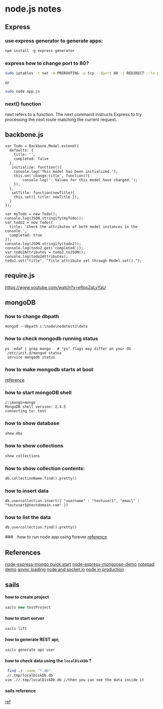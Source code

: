 # node.js notes

## Express

### use express generator to generate apps:
```javascript
npm install -g express-generator
```

### express how to change port to 80?

```bash
sudo iptables -t nat -A PREROUTING -p tcp --dport 80 -j REDIRECT --to-ports 3000
```

or 

```bash
sudo node app.js
```

### next() function

next refers to a function. The next command instructs Express to try processing the next route matching the current request.



## backbone.js


```
var Todo = Backbone.Model.extend({
  defaults: {
    title: '',
    completed: false
  },
   initialize: function(){
    console.log('This model has been initialized.');
    this.on('change:title', function(){
        console.log('- Values for this model have changed.');
    });
  },
   setTitle: function(newTitle){
    this.set({ title: newTitle });
  }
});

var myTodo = new Todo();
console.log(JSON.stringify(myTodo));
var todo2 = new Todo({
  title: 'Check the attributes of both model instances in the console.',
  completed: true
});
console.log(JSON.stringify(todo2));
console.log(todo2.get('completed'));
var todo2Attributes = todo2.toJSON();
console.log(todo2Attributes);
todo2.set("title", "Title attribute set through Model.set().");
```
## require.js
https://www.youtube.com/watch?v=eRqsZqLyYaU

## mongoDB

### how to change dbpath
```
mongod --dbpath c:\node\nodetest1\data
```

### how to check mongodb running status
```
ps -edaf | grep mongo   # "ps" flags may differ on your OS
 /etc/init.d/mongod status
 service mongodb status
```
### how to make mongodb starts at boot
[reference](http://askubuntu.com/questions/61503/how-to-start-mongodb-server-on-system-start)


### how to start mongoDB shell
```
c:\mongo>mongo
MongoDB shell version: 2.4.5
connecting to: test
```

### how to show database
```SQL
show dbs
```
### how to show collections
```SQL
show collections
```
### how to show collection contents:
```sql
db.collectionName.find().pretty()
```


### how to insert data
```
db.usercollection.insert({ "username" : "testuser1", "email" : "testuser1@testdomain.com" })
```

### how to list the data
```
db.usercollection.find().pretty()
```
###　how to run node app using forever
[reference](http://blog.nodejitsu.com/keep-a-nodejs-server-up-with-forever/)

## References
[node-express-mongo quick start](http://cwbuecheler.com/web/tutorials/2013/node-express-mongo/)
[node-express-mongoose-demo](https://github.com/madhums/node-express-mongoose-demo/)
[notepad demo](https://github.com/alexyoung/nodepad/blob/master/app.js)
[async loading](https://github.com/mjhea0/node-express-ajax-craigslist)
[node and socket.io](http://www.plhwin.com/2014/05/28/nodejs-socketio/)
[node in production](http://blog.carbonfive.com/2014/06/02/node-js-in-production/)


## sails

#### how to create project
```javascript
sails new testProject
```
#### how to start server
```javascript
sails lift
```
#### how to generate REST api;
```
sails generate api user
```
#### how to check data using the ```localDiskDb``` ?

```bash
 find ./ -name "*.db"
.//.tmp/localDiskDb.db
vim .//.tmp/localDiskDb.db //then you can see the data inside it
```

#### sails reference
[ref](http://sailsjs.org/#/documentation/reference/)
